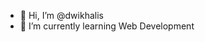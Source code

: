 - 👋 Hi, I’m @dwikhalis
- 🌱 I’m currently learning Web Development

<!---
dwikhalis/dwikhalis is a ✨ special ✨ repository because its `README.md` (this file) appears on your GitHub profile.
You can click the Preview link to take a look at your changes.
--->
